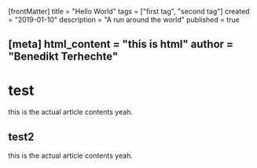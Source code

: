 [frontMatter]
title = "Hello World"
tags = ["first tag", "second tag"]
created = "2019-01-10"
description = "A run around the world"
published = true

[meta]
html_content = "<b>this is html</b>"
author = "Benedikt Terhechte"
---
# test
this is the actual article contents yeah.
## test2
this is the actual article contents yeah.

